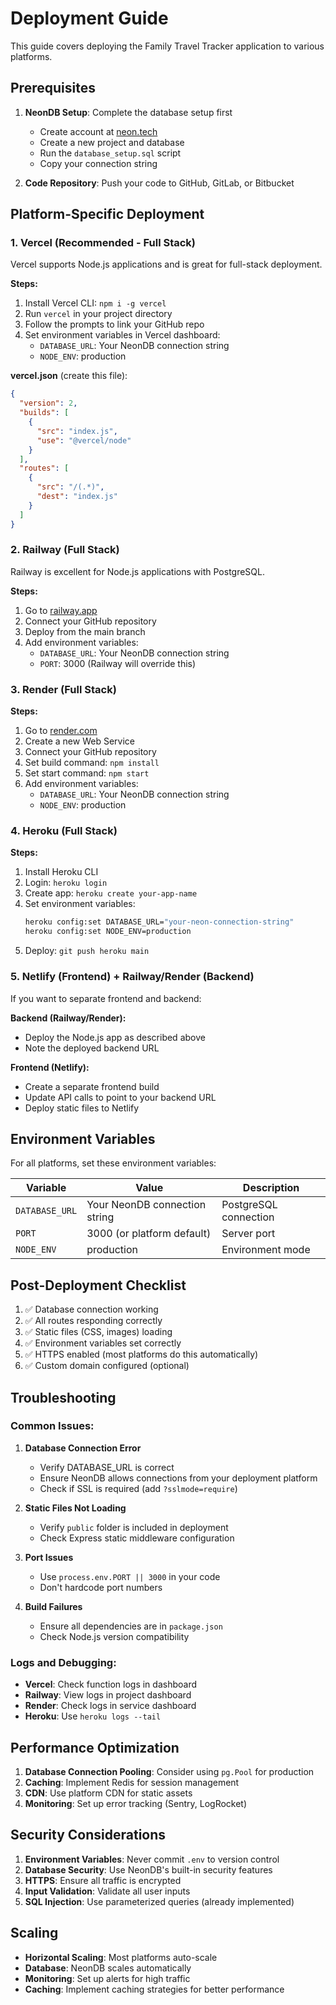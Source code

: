 # Deployment Guide

This guide covers deploying the Family Travel Tracker application to various platforms.

## Prerequisites

1. **NeonDB Setup**: Complete the database setup first
   - Create account at [neon.tech](https://neon.tech)
   - Create a new project and database
   - Run the `database_setup.sql` script
   - Copy your connection string

2. **Code Repository**: Push your code to GitHub, GitLab, or Bitbucket

## Platform-Specific Deployment

### 1. Vercel (Recommended - Full Stack)

Vercel supports Node.js applications and is great for full-stack deployment.

**Steps:**
1. Install Vercel CLI: `npm i -g vercel`
2. Run `vercel` in your project directory
3. Follow the prompts to link your GitHub repo
4. Set environment variables in Vercel dashboard:
   - `DATABASE_URL`: Your NeonDB connection string
   - `NODE_ENV`: production

**vercel.json** (create this file):
```json
{
  "version": 2,
  "builds": [
    {
      "src": "index.js",
      "use": "@vercel/node"
    }
  ],
  "routes": [
    {
      "src": "/(.*)",
      "dest": "index.js"
    }
  ]
}
```

### 2. Railway (Full Stack)

Railway is excellent for Node.js applications with PostgreSQL.

**Steps:**
1. Go to [railway.app](https://railway.app)
2. Connect your GitHub repository
3. Deploy from the main branch
4. Add environment variables:
   - `DATABASE_URL`: Your NeonDB connection string
   - `PORT`: 3000 (Railway will override this)

### 3. Render (Full Stack)

**Steps:**
1. Go to [render.com](https://render.com)
2. Create a new Web Service
3. Connect your GitHub repository
4. Set build command: `npm install`
5. Set start command: `npm start`
6. Add environment variables:
   - `DATABASE_URL`: Your NeonDB connection string
   - `NODE_ENV`: production

### 4. Heroku (Full Stack)

**Steps:**
1. Install Heroku CLI
2. Login: `heroku login`
3. Create app: `heroku create your-app-name`
4. Set environment variables:
   ```bash
   heroku config:set DATABASE_URL="your-neon-connection-string"
   heroku config:set NODE_ENV=production
   ```
5. Deploy: `git push heroku main`

### 5. Netlify (Frontend) + Railway/Render (Backend)

If you want to separate frontend and backend:

**Backend (Railway/Render):**
- Deploy the Node.js app as described above
- Note the deployed backend URL

**Frontend (Netlify):**
- Create a separate frontend build
- Update API calls to point to your backend URL
- Deploy static files to Netlify

## Environment Variables

For all platforms, set these environment variables:

| Variable | Value | Description |
|----------|-------|-------------|
| `DATABASE_URL` | Your NeonDB connection string | PostgreSQL connection |
| `PORT` | 3000 (or platform default) | Server port |
| `NODE_ENV` | production | Environment mode |

## Post-Deployment Checklist

1. ✅ Database connection working
2. ✅ All routes responding correctly
3. ✅ Static files (CSS, images) loading
4. ✅ Environment variables set correctly
5. ✅ HTTPS enabled (most platforms do this automatically)
6. ✅ Custom domain configured (optional)

## Troubleshooting

### Common Issues:

1. **Database Connection Error**
   - Verify DATABASE_URL is correct
   - Ensure NeonDB allows connections from your deployment platform
   - Check if SSL is required (add `?sslmode=require`)

2. **Static Files Not Loading**
   - Verify `public` folder is included in deployment
   - Check Express static middleware configuration

3. **Port Issues**
   - Use `process.env.PORT || 3000` in your code
   - Don't hardcode port numbers

4. **Build Failures**
   - Ensure all dependencies are in `package.json`
   - Check Node.js version compatibility

### Logs and Debugging:

- **Vercel**: Check function logs in dashboard
- **Railway**: View logs in project dashboard
- **Render**: Check logs in service dashboard
- **Heroku**: Use `heroku logs --tail`

## Performance Optimization

1. **Database Connection Pooling**: Consider using `pg.Pool` for production
2. **Caching**: Implement Redis for session management
3. **CDN**: Use platform CDN for static assets
4. **Monitoring**: Set up error tracking (Sentry, LogRocket)

## Security Considerations

1. **Environment Variables**: Never commit `.env` to version control
2. **Database Security**: Use NeonDB's built-in security features
3. **HTTPS**: Ensure all traffic is encrypted
4. **Input Validation**: Validate all user inputs
5. **SQL Injection**: Use parameterized queries (already implemented)

## Scaling

- **Horizontal Scaling**: Most platforms auto-scale
- **Database**: NeonDB scales automatically
- **Monitoring**: Set up alerts for high traffic
- **Caching**: Implement caching strategies for better performance
